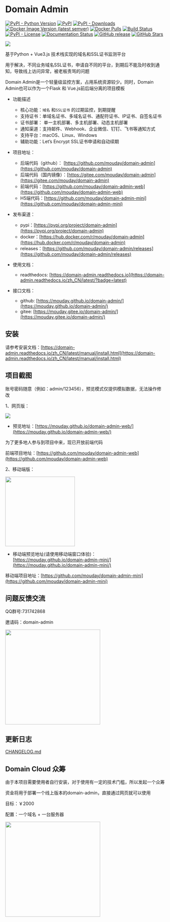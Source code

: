 # Domain Admin

[![PyPI - Python Version](https://img.shields.io/pypi/pyversions/domain-admin)](https://pypi.org/project/domain-admin)
[![PyPI](https://img.shields.io/pypi/v/domain-admin.svg)](https://pypi.org/project/domain-admin)
[![PyPI - Downloads](https://img.shields.io/pypi/dm/domain-admin?label=pypi%20downloads)](https://pypi.org/project/domain-admin)
[![Docker Image Version (latest semver)](https://img.shields.io/docker/v/mouday/domain-admin?label=docker%20version&sort=semver)](https://hub.docker.com/r/mouday/domain-admin)
[![Docker Pulls](https://img.shields.io/docker/pulls/mouday/domain-admin)](https://hub.docker.com/r/mouday/domain-admin)
[![Build Status](https://app.travis-ci.com/mouday/domain-admin.svg?branch=master)](https://app.travis-ci.com/mouday/domain-admin)
[![PyPI - License](https://img.shields.io/pypi/l/domain-admin)](https://github.com/mouday/domain-admin/blob/master/LICENSE)
[![Documentation Status](https://readthedocs.org/projects/domain-admin/badge/?version=latest)](https://domain-admin.readthedocs.io/zh_CN/latest/?badge=latest)
[![GitHub release](https://img.shields.io/github/v/release/mouday/domain-admin)](https://github.com/mouday/domain-admin/releases)
[![GitHub Stars](https://img.shields.io/github/stars/mouday/domain-admin?color=%231890FF&style=flat-square)](https://github.com/mouday/domain-admin)

![](https://raw.githubusercontent.com/mouday/domain-admin/master/image/domain.svg)

基于Python + Vue3.js 技术栈实现的域名和SSL证书监测平台

用于解决，不同业务域名SSL证书，申请自不同的平台，到期后不能及时收到通知，导致线上访问异常，被老板责骂的问题

Domain Admin是一个轻量级监控方案，占用系统资源较少。同时，Domain Admin也可以作为一个Flask 和 Vue.js前后端分离的项目模板

- 功能描述
    - 核心功能：`域名` 和`SSL证书` 的过期监控，到期提醒
    - 支持证书：单域名证书、多域名证书、通配符证书、IP证书、自签名证书
    - 证书部署： 单一主机部署、多主机部署、动态主机部署
    - 通知渠道：支持邮件、Webhook、企业微信、钉钉、飞书等通知方式
    - 支持平台：macOS、Linux、Windows
    - 辅助功能：Let’s Encrypt SSL证书申请和自动续期

- 项目地址：
    - 后端代码（github）： [https://github.com/mouday/domain-admin](https://github.com/mouday/domain-admin)
    - 后端代码（国内镜像）：[https://gitee.com/mouday/domain-admin](https://gitee.com/mouday/domain-admin)
    - 前端代码：[https://github.com/mouday/domain-admin-web](https://github.com/mouday/domain-admin-web)
    - H5端代码：[https://github.com/mouday/domain-admin-mini](https://github.com/mouday/domain-admin-mini)

- 发布渠道：
    - pypi：[https://pypi.org/project/domain-admin](https://pypi.org/project/domain-admin)
    - docker：[https://hub.docker.com/r/mouday/domain-admin](https://hub.docker.com/r/mouday/domain-admin)
    - releases：[https://github.com/mouday/domain-admin/releases](https://github.com/mouday/domain-admin/releases)

- 使用文档：
    - readthedocs: [https://domain-admin.readthedocs.io](https://domain-admin.readthedocs.io/zh_CN/latest/?badge=latest)

- 接口文档：
    - github: [https://mouday.github.io/domain-admin/](https://mouday.github.io/domain-admin/)
    - gitee: [https://mouday.gitee.io/domain-admin/](https://mouday.gitee.io/domain-admin/)

## 安装

请参考安装文档：[https://domain-admin.readthedocs.io/zh_CN/latest/manual/install.html](https://domain-admin.readthedocs.io/zh_CN/latest/manual/install.html)

## 项目截图

账号密码随意（例如：admin/123456），预览模式仅提供模拟数据，无法操作修改

1、网页版：

![](https://raw.githubusercontent.com/mouday/domain-admin/master/image/screencapture.png)

- 预览地址：[https://mouday.github.io/domain-admin-web/](https://mouday.github.io/domain-admin-web/)

为了更多地人参与到项目中来，现已开放前端代码

前端项目地址：[https://github.com/mouday/domain-admin-web](https://github.com/mouday/domain-admin-web)

2、移动端版：

<img src="https://raw.githubusercontent.com/mouday/domain-admin/master/image/screencapture-mini.png" width="220">

- 移动端预览地址(请使用移动端窗口体验)：[https://mouday.github.io/domain-admin-mini/](https://mouday.github.io/domain-admin-mini/)

移动端项目地址：[https://github.com/mouday/domain-admin-mini](https://github.com/mouday/domain-admin-mini)

## 问题反馈交流

QQ群号:731742868

邀请码：domain-admin

<img src="https://raw.githubusercontent.com/mouday/domain-admin/master/image/qq-group.jpeg" width="300">

## 更新日志

[CHANGELOG.md](https://domain-admin.readthedocs.io/zh_CN/latest/manual/changelog.html)

## Domain Cloud 众筹

由于本项目需要使用者自行安装，对于使用有一定的技术门槛，所以发起一个众筹

资金将用于部署一个线上版本的domain-admin，直接通过网页就可以使用

目标：￥2000

配置：一个域名 + 一台服务器

<img src="https://raw.githubusercontent.com/mouday/domain-admin/master/image/afdian-吃个大西瓜.jpeg" width="300">